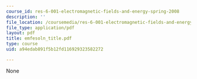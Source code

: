 ```yaml
---
course_id: res-6-001-electromagnetic-fields-and-energy-spring-2008
description: ''
file_location: /coursemedia/res-6-001-electromagnetic-fields-and-energy-spring-2008/a94edab891f5b12fd116929323582272_emfesoln_title.pdf
file_type: application/pdf
layout: pdf
title: emfesoln_title.pdf
type: course
uid: a94edab891f5b12fd116929323582272

---
```

None